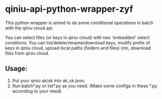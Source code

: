 # qiniu-api-python-wrapper-zyf
This python wrapper is aimed to do some conditional operations in batch with the qiniu cloud api.

You can select files (or keys in qiniu cloud) with two 'embedded' select conditions. You can list/delete/rename/download keys, modify prefix of keys in qiniu cloud, upload local paths (folders and files) into, download files from qiniu cloud.

## Usage:
1. Put your qiniu ak/sk into ak_sk.json;
2. Run batch*.py or list*.py as you need. (Make some configs in these *.py according to your need)
